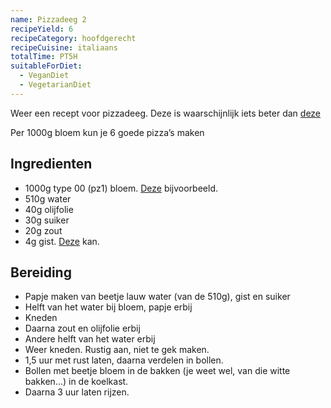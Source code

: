 ```yaml
---
name: Pizzadeeg 2
recipeYield: 6
recipeCategory: hoofdgerecht
recipeCuisine: italiaans
totalTime: PT5H
suitableForDiet:
  - VeganDiet
  - VegetarianDiet
---
```


Weer een recept voor pizzadeeg. Deze is waarschijnlijk iets beter dan [deze](/eten-en-drinken/recepten/pizzadeeg)

Per 1000g bloem kun je 6 goede pizza’s maken

## Ingredienten

- 1000g type 00 (pz1) bloem. [Deze](https://peccatidigola.nl/winkel/molino-spadoni-farina-speciale-professionale-pizza-al-taglio-pz1-5kg) bijvoorbeeld.
- 510g water
- 40g olijfolie
- 30g suiker
- 20g zout
- 4g gist. [Deze](https://peccatidigola.nl/winkel/mulino-caputo-lievito-secco-100-italiano-gedroogde-gist-100g) kan.

## Bereiding

- Papje maken van beetje lauw water (van de 510g), gist en suiker
- Helft van het water bij bloem, papje erbij
- Kneden
- Daarna zout en olijfolie erbij
- Andere helft van het water erbij
- Weer kneden. Rustig aan, niet te gek maken.
- 1,5 uur met rust laten, daarna verdelen in bollen.
- Bollen met beetje bloem in de bakken (je weet wel, van die witte bakken...) in de koelkast.
- Daarna 3 uur laten rijzen.
